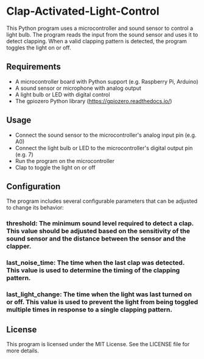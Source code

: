 # Clap-Activated-Light-Control
This Python program uses a microcontroller and sound sensor to control a light bulb. The program reads the input from the sound sensor and uses it to detect clapping. When a valid clapping pattern is detected, the program toggles the light on or off.

## Requirements
* A microcontroller board with Python support (e.g. Raspberry Pi, Arduino)
* A sound sensor or microphone with analog output
* A light bulb or LED with digital control
* The gpiozero Python library (https://gpiozero.readthedocs.io/)

## Usage
+ Connect the sound sensor to the microcontroller's analog input pin (e.g. A0)
+ Connect the light bulb or LED to the microcontroller's digital output pin (e.g. 7)
+ Run the program on the microcontroller
+ Clap to toggle the light on or off

## Configuration
The program includes several configurable parameters that can be adjusted to change its behavior:

### threshold: The minimum sound level required to detect a clap. This value should be adjusted based on the sensitivity of the sound sensor and the distance between the sensor and the clapper.
### last_noise_time: The time when the last clap was detected. This value is used to determine the timing of the clapping pattern.
### last_light_change: The time when the light was last turned on or off. This value is used to prevent the light from being toggled multiple times in response to a single clapping pattern.

## License
This program is licensed under the MIT License. See the LICENSE file for more details.
